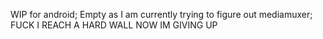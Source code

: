 WIP for android; Empty as I am currently trying to figure out mediamuxer; FUCK I REACH A HARD WALL NOW IM GIVING UP
